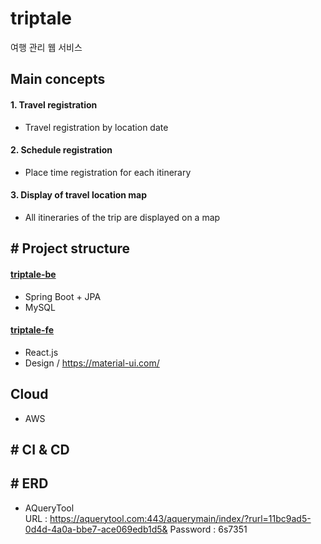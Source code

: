 # triptale
여행 관리 웹 서비스

## Main concepts

#### 1. Travel registration
- Travel registration by location date

#### 2. Schedule registration
- Place time registration for each itinerary

#### 3. Display of travel location map
- All itineraries of the trip are displayed on a map


## \# Project structure
#### [triptale-be](https://github.com/Team-HST/triptale/tree/develop/triptale-be)
- Spring Boot + JPA
- MySQL

#### [triptale-fe](https://github.com/Team-HST/triptale/tree/develop/triptale-fe)
- React.js  
- Design / https://material-ui.com/

## Cloud
- AWS 

## \# CI & CD

## \# ERD
- AQueryTool  
  URL : https://aquerytool.com:443/aquerymain/index/?rurl=11bc9ad5-0d4d-4a0a-bbe7-ace069edb1d5&
  Password : 6s7351
